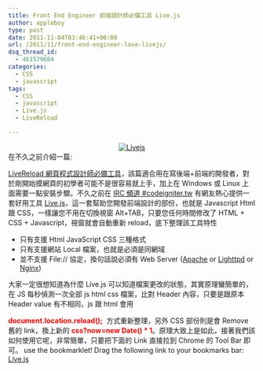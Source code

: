 ```yaml
---
title: Front End Engineer 前端設計師必備工具 Live.js
author: appleboy
type: post
date: 2011-11-04T03:46:41+00:00
url: /2011/11/front-end-engineer-love-livejs/
dsq_thread_id:
  - 461579684
categories:
  - CSS
  - javascript
tags:
  - CSS
  - javascript
  - Live.js
  - LiveReload

---
```

<div style="margin: 0 auto; text-align: center;">
  <a title="Livejs by appleboy46, on Flickr" href="https://www.flickr.com/photos/appleboy/6311229214/"><img src="https://i0.wp.com/farm7.static.flickr.com/6058/6311229214_14677a9114.jpg?resize=304%2C105&#038;ssl=1" alt="Livejs" data-recalc-dims="1" /></a>
</div> 在不久之前介紹一篇: 

<a href="http://blog.wu-boy.com/2011/10/how-to-install-livereload/" target="_blank">LiveReload 網頁程式設計師必備工具</a>，該篇適合用在寫後端+前端的開發者，對於剛開始摸網頁的初學者可能不是很容易就上手，加上在 Windows 或 Linux 上面需要一點安裝步驟。不久之前在 <a href="http://www.codeigniter.org.tw/irc" target="_blank">IRC 頻道 #codeigniter.tw</a> 有網友熱心提供一套好用工具 <a href="http://livejs.com/" target="_blank">Live.js</a>，這一套幫助您開發前端設計的部份，也就是 Javascript Html 跟 CSS，一樣讓您不用在切換視窗 Alt+TAB，只要您任何時間修改了 HTML + CSS + Javascript，視窗就會自動重新 reload，底下整理該工具特性 

  * 只有支援 Html JavaScript CSS 三種格式
  * 只有支援網站 Local 檔案，也就是必須是同網域
  * 並不支援 File:// 協定，換句話說必須有 Web Server (<a href="http://www.apache.org/" target="_blank">Apache</a> or <a href="http://www.lighttpd.net/" target="_blank">Lighttpd</a> or <a href="http://wiki.nginx.org/" target="_blank">Nginx</a>)

<!--more--> 大家一定很想知道為什麼 Live.js 可以知道檔案更改的狀態，其實原理蠻簡單的，在 JS 每秒偵測一次全部 js html css 檔案，比對 Header 內容，只要是跟原本 Header value 有不相同，js 跟 html 會用 

<span style="color:red"><strong>document.location.reload();</strong></span>  方式重新整理，另外 CSS 部份則是會 Remove 舊的 link，換上新的 <span style="color:red"><strong>css?now=new Date() * 1</strong></span>。原理大致上是如此，接著我們該如何使用它呢，非常簡單，只要把下面的 Link 直接拉到 Chrome 的 Tool Bar 即可。 use the bookmarklet! Drag the following link to your bookmarks bar: [Live.js][1]

 [1]: javascript:(function(){document.body.appendChild(document.createElement('script')).src='http://livejs.com/live.js#css,notify';})(); "Drag me to your bookmarks bar!"